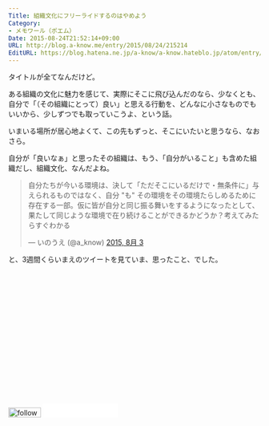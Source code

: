 ```yaml
---
Title: 組織文化にフリーライドするのはやめよう
Category:
- メモワール（ポエム）
Date: 2015-08-24T21:52:14+09:00
URL: http://blog.a-know.me/entry/2015/08/24/215214
EditURL: https://blog.hatena.ne.jp/a-know/a-know.hateblo.jp/atom/entry/8454420450106802879
---
```


タイトルが全てなんだけど。


ある組織の文化に魅力を感じて、実際にそこに飛び込んだのなら、少なくとも、自分で「（その組織にとって）良い」と思える行動を、どんなに小さなものでもいいから、少しずつでも取っていこうよ、という話。


いまいる場所が居心地よくて、この先もずっと、そこにいたいと思うなら、なおさら。


自分が「良いなぁ」と思ったその組織は、もう、「自分がいること」も含めた組織だし、組織文化、なんだよね。


<blockquote class="twitter-tweet" lang="ja"><p lang="ja" dir="ltr">自分たちが今いる環境は、決して「ただそこにいるだけで・無条件に」与えられるものではなく、自分 &quot;も&quot; その環境をその環境たらしめるために存在する一部。仮に皆が自分と同じ振る舞いをするようになったとして、果たして同じような環境で在り続けることができるかどうか？考えてみたらすぐわかる</p>&mdash; いのうえ (@a_know) <a href="https://twitter.com/a_know/status/628121915224293377">2015, 8月 3</a></blockquote>
<script async src="//platform.twitter.com/widgets.js" charset="utf-8"></script>


と、3週間くらいまえのツイートを見ていま、思ったこと、でした。


<script async src="//pagead2.googlesyndication.com/pagead/js/adsbygoogle.js"></script>
<!-- article-bottom2 -->
<ins class="adsbygoogle"
     style="display:inline-block;width:300px;height:250px"
     data-ad-client="ca-pub-3463034538369189"
     data-ad-slot="5274552934"></ins>
<script>
(adsbygoogle = window.adsbygoogle || []).push({});
</script>


<div>
<a href='http://cloud.feedly.com/#subscription%2Ffeed%2Fhttp%3A%2F%2Fblog.a-know.me%2Ffeed'  target='blank'><img id='feedlyFollow' src='//s3.feedly.com/img/follows/feedly-follow-rectangle-volume-small_2x.png' alt='follow us in feedly' width='65' height='20'></a>

<iframe src="//blog.hatena.ne.jp/a-know/a-know.hateblo.jp/subscribe/iframe" allowtransparency="true" frameborder="0" scrolling="no" width="150" height="28"></iframe>
</div>
